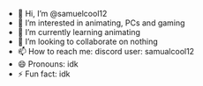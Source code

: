 - 👋 Hi, I’m @samuelcool12
- 👀 I’m interested in animating, PCs and gaming
- 🌱 I’m currently learning animating
- 💞️ I’m looking to collaborate on nothing
- 📫 How to reach me: discord user: samualcool12 
- 😄 Pronouns: idk
- ⚡ Fun fact: idk

<!---
samuelcool12/samuelcool12 is a ✨ special ✨ repository because its `README.md` (this file) appears on your GitHub profile.
You can click the Preview link to take a look at your changes.
--->

